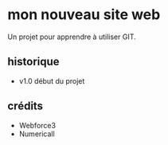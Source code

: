 # mon nouveau site web

Un projet pour apprendre à utiliser GIT.

## historique

* v1.0 début du projet

## crédits

* Webforce3
* Numericall

